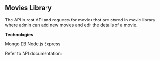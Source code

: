 **Movies Library**
----
The API is rest API and requests for movies that are stored in movie library where admin can add new movies and edit the details of a movie.

**Technologies**

Mongo DB
Node.js
Express

Refer to API documentation: 
